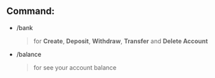 ## Command:

- /bank
  > for **Create**, **Deposit**, **Withdraw**, **Transfer** and **Delete Account**
- /balance
  > for see your account balance
